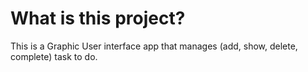 # What is this project?
This is a Graphic User interface app that manages
(add, show, delete, complete) task to do.
